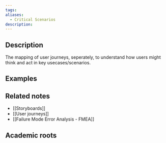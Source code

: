 ```yaml
---
tags: 
aliases:
  - Critical Scenarios
description:
---
```


## Description
The mapping of user journeys, seperately, to understand how users might think and act in key usecases/scenarios. 

## Examples 


## Related notes 
- [[Storyboards]]
- [[User journeys]]
- [[Failure Mode Error Analysis - FMEA]]
## Academic roots
